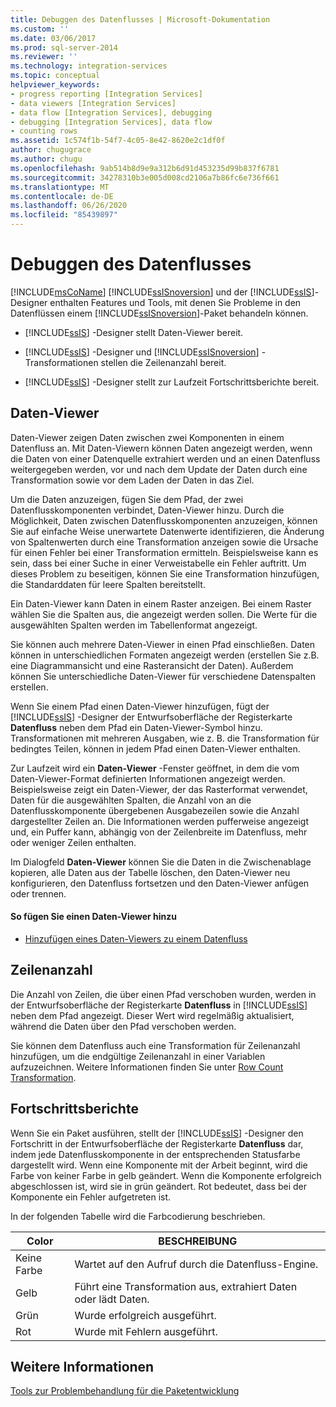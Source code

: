 ```yaml
---
title: Debuggen des Datenflusses | Microsoft-Dokumentation
ms.custom: ''
ms.date: 03/06/2017
ms.prod: sql-server-2014
ms.reviewer: ''
ms.technology: integration-services
ms.topic: conceptual
helpviewer_keywords:
- progress reporting [Integration Services]
- data viewers [Integration Services]
- data flow [Integration Services], debugging
- debugging [Integration Services], data flow
- counting rows
ms.assetid: 1c574f1b-54f7-4c05-8e42-8620e2c1df0f
author: chugugrace
ms.author: chugu
ms.openlocfilehash: 9ab514b8d9e9a312b6d91d453235d99b837f6781
ms.sourcegitcommit: 34278310b3e005d008cd2106a7b86fc6e736f661
ms.translationtype: MT
ms.contentlocale: de-DE
ms.lasthandoff: 06/26/2020
ms.locfileid: "85439897"
---
```

# <a name="debugging-data-flow"></a>Debuggen des Datenflusses
  [!INCLUDE[msCoName](../../includes/msconame-md.md)] [!INCLUDE[ssISnoversion](../../includes/ssisnoversion-md.md)] und der [!INCLUDE[ssIS](../../includes/ssis-md.md)]-Designer enthalten Features und Tools, mit denen Sie Probleme in den Datenflüssen einem [!INCLUDE[ssISnoversion](../../includes/ssisnoversion-md.md)]-Paket behandeln können.  
  
-   [!INCLUDE[ssIS](../../includes/ssis-md.md)] -Designer stellt Daten-Viewer bereit.  
  
-   [!INCLUDE[ssIS](../../includes/ssis-md.md)] -Designer und [!INCLUDE[ssISnoversion](../../includes/ssisnoversion-md.md)] -Transformationen stellen die Zeilenanzahl bereit.  
  
-   [!INCLUDE[ssIS](../../includes/ssis-md.md)] -Designer stellt zur Laufzeit Fortschrittsberichte bereit.  
  
## <a name="data-viewers"></a>Daten-Viewer  
 Daten-Viewer zeigen Daten zwischen zwei Komponenten in einem Datenfluss an. Mit Daten-Viewern können Daten angezeigt werden, wenn die Daten von einer Datenquelle extrahiert werden und an einen Datenfluss weitergegeben werden, vor und nach dem Update der Daten durch eine Transformation sowie vor dem Laden der Daten in das Ziel.  
  
 Um die Daten anzuzeigen, fügen Sie dem Pfad, der zwei Datenflusskomponenten verbindet, Daten-Viewer hinzu. Durch die Möglichkeit, Daten zwischen Datenflusskomponenten anzuzeigen, können Sie auf einfache Weise unerwartete Datenwerte identifizieren, die Änderung von Spaltenwerten durch eine Transformation anzeigen sowie die Ursache für einen Fehler bei einer Transformation ermitteln. Beispielsweise kann es sein, dass bei einer Suche in einer Verweistabelle ein Fehler auftritt. Um dieses Problem zu beseitigen, können Sie eine Transformation hinzufügen, die Standarddaten für leere Spalten bereitstellt.  
  
 Ein Daten-Viewer kann Daten in einem Raster anzeigen. Bei einem Raster wählen Sie die Spalten aus, die angezeigt werden sollen. Die Werte für die ausgewählten Spalten werden im Tabellenformat angezeigt.  
  
 Sie können auch mehrere Daten-Viewer in einen Pfad einschließen. Daten können in unterschiedlichen Formaten angezeigt werden (erstellen Sie z.B. eine Diagrammansicht und eine Rasteransicht der Daten). Außerdem können Sie unterschiedliche Daten-Viewer für verschiedene Datenspalten erstellen.  
  
 Wenn Sie einem Pfad einen Daten-Viewer hinzufügen, fügt der [!INCLUDE[ssIS](../../includes/ssis-md.md)] -Designer der Entwurfsoberfläche der Registerkarte **Datenfluss** neben dem Pfad ein Daten-Viewer-Symbol hinzu. Transformationen mit mehreren Ausgaben, wie z. B. die Transformation für bedingtes Teilen, können in jedem Pfad einen Daten-Viewer enthalten.  
  
 Zur Laufzeit wird ein **Daten-Viewer** -Fenster geöffnet, in dem die vom Daten-Viewer-Format definierten Informationen angezeigt werden. Beispielsweise zeigt ein Daten-Viewer, der das Rasterformat verwendet, Daten für die ausgewählten Spalten, die Anzahl von an die Datenflusskomponente übergebenen Ausgabezeilen sowie die Anzahl dargestellter Zeilen an. Die Informationen werden pufferweise angezeigt und, ein Puffer kann, abhängig von der Zeilenbreite im Datenfluss, mehr oder weniger Zeilen enthalten.  
  
 Im Dialogfeld **Daten-Viewer** können Sie die Daten in die Zwischenablage kopieren, alle Daten aus der Tabelle löschen, den Daten-Viewer neu konfigurieren, den Datenfluss fortsetzen und den Daten-Viewer anfügen oder trennen.  
  
#### <a name="to-add-a-data-viewer"></a>So fügen Sie einen Daten-Viewer hinzu  
  
-   [Hinzufügen eines Daten-Viewers zu einem Datenfluss](../add-a-data-viewer-to-a-data-flow.md)  
  
## <a name="row-counts"></a>Zeilenanzahl  
 Die Anzahl von Zeilen, die über einen Pfad verschoben wurden, werden in der Entwurfsoberfläche der Registerkarte **Datenfluss** in [!INCLUDE[ssIS](../../includes/ssis-md.md)] neben dem Pfad angezeigt. Dieser Wert wird regelmäßig aktualisiert, während die Daten über den Pfad verschoben werden.  
  
 Sie können dem Datenfluss auch eine Transformation für Zeilenanzahl hinzufügen, um die endgültige Zeilenanzahl in einer Variablen aufzuzeichnen. Weitere Informationen finden Sie unter [Row Count Transformation](../data-flow/transformations/row-count-transformation.md).  
  
## <a name="progress-reporting"></a>Fortschrittsberichte  
 Wenn Sie ein Paket ausführen, stellt der [!INCLUDE[ssIS](../../includes/ssis-md.md)] -Designer den Fortschritt in der Entwurfsoberfläche der Registerkarte **Datenfluss** dar, indem jede Datenflusskomponente in der entsprechenden Statusfarbe dargestellt wird. Wenn eine Komponente mit der Arbeit beginnt, wird die Farbe von keiner Farbe in gelb geändert. Wenn die Komponente erfolgreich abgeschlossen ist, wird sie in grün geändert. Rot bedeutet, dass bei der Komponente ein Fehler aufgetreten ist.  
  
 In der folgenden Tabelle wird die Farbcodierung beschrieben.  
  
|Color|BESCHREIBUNG|  
|-----------|-----------------|  
|Keine Farbe|Wartet auf den Aufruf durch die Datenfluss-Engine.|  
|Gelb|Führt eine Transformation aus, extrahiert Daten oder lädt Daten.|  
|Grün|Wurde erfolgreich ausgeführt.|  
|Rot|Wurde mit Fehlern ausgeführt.|  
  
## <a name="see-also"></a>Weitere Informationen  
 [Tools zur Problembehandlung für die Paketentwicklung](troubleshooting-tools-for-package-development.md)  
  
  
